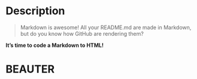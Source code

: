 # Description

> Markdown is awesome! All your README.md are made in Markdown,
> but do you know how GitHub are rendering them?

**It’s time to code a Markdown to HTML!**
# BEAUTER
